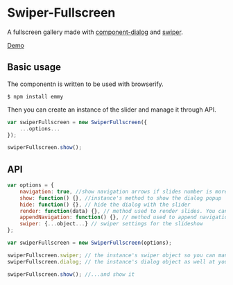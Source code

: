 # Swiper-Fullscreen

A fullscreen gallery made with [component-dialog](https://github.com/component/dialog) and [swiper](https://github.com/nolimits4web/Swiper).

[Demo](http://kudago.github.io/swiper-fullscreen/)

## Basic usage

The componentn is written to be used with browserify.

`$ npm install emmy`

Then you can create an instance of the slider and manage it through API.

```js
var swiperFullscreen = new SwiperFullscreen({
	...options...
});

swiperFullscreen.show();
```

## API

```js
var options = {
	navigation: true, //show navigation arrows if slides number is more than 1
	show: function() {}, //instance's method to show the dialog popup
	hide: function() {}, // hide the dialog with the slider
	render: function(data) {}, // method used to render slides. You can overwrite it to use your custom templates
	appendNavigation: function() {}, // method used to append navigation to slider if needed. Can be overwritten when custom navigation is  used
	swiper: {...object...} // swiper settings for the slideshow
};

var swiperFullscreen = new SwiperFullscreen(options);

swiperFullscreen.swiper; // the instance's swiper object so you can manipulate it
swiperFullscreen.dialog; // the instance's dialog object as well at your service

swiperFullscreen.show(); //...and show it
```
